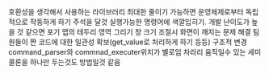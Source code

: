 호환성을 생각해서 사용하는 라이브러리 최대한 줄이기
가능하면 운영체제로부터 독립적으로 작동하게 하기
주석을 달것
실행가능한 명령어에 색깔입히기. 개발 난이도가 높을 것 같으면 포기
맵의 테두리 영역 그리기
창 크기 조절시 화면이 깨지는 문제 해결
팀원들이 짠 코드에 대한 일관성 확보(get_value로 처리하게 하기 등등)
구조적 변경 command_parser와 commnad_executer위치가 별로임
차라리 움직일수 있는 세미콜론을 하나만 두는것도 방법일것 같음

